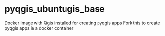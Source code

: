 # pyqgis_ubuntugis_base
Docker image with Qgis installed for creating pyqgis apps
Fork this to create pyqgis apps in a docker container
